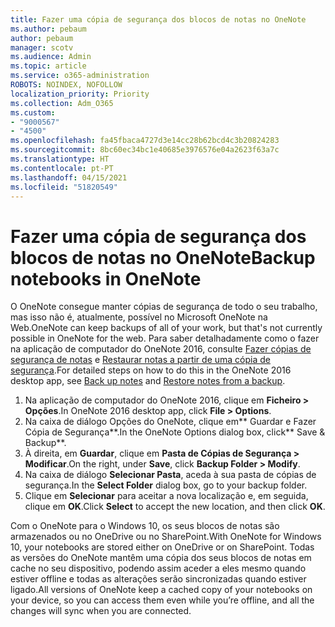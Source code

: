 ```yaml
---
title: Fazer uma cópia de segurança dos blocos de notas no OneNote
ms.author: pebaum
author: pebaum
manager: scotv
ms.audience: Admin
ms.topic: article
ms.service: o365-administration
ROBOTS: NOINDEX, NOFOLLOW
localization_priority: Priority
ms.collection: Adm_O365
ms.custom:
- "9000567"
- "4500"
ms.openlocfilehash: fa45fbaca4727d3e14cc28b62bcd4c3b20824283
ms.sourcegitcommit: 8bc60ec34bc1e40685e3976576e04a2623f63a7c
ms.translationtype: HT
ms.contentlocale: pt-PT
ms.lasthandoff: 04/15/2021
ms.locfileid: "51820549"
---
```

# <a name="backup-notebooks-in-onenote"></a><span data-ttu-id="74795-102">Fazer uma cópia de segurança dos blocos de notas no OneNote</span><span class="sxs-lookup"><span data-stu-id="74795-102">Backup notebooks in OneNote</span></span>

<span data-ttu-id="74795-103">O OneNote consegue manter cópias de segurança de todo o seu trabalho, mas isso não é, atualmente, possível no Microsoft OneNote na Web.</span><span class="sxs-lookup"><span data-stu-id="74795-103">OneNote can keep backups of all of your work, but that's not currently possible in OneNote for the web.</span></span> <span data-ttu-id="74795-104">Para saber detalhadamente como o fazer na aplicação de computador do OneNote 2016, consulte [Fazer cópias de segurança de notas](https://support.office.com/article/back-up-notes-f58b34b0-611d-435e-87fa-7942a1767af4#id0eaabaaa=2016,_2013,_2010) e [Restaurar notas a partir de uma cópia de segurança](https://support.microsoft.com/office/5daf9cb0-6769-4998-a5de-f044fdd0d831).</span><span class="sxs-lookup"><span data-stu-id="74795-104">For detailed steps on how to do this in the OneNote 2016 desktop app, see [Back up notes](https://support.office.com/article/back-up-notes-f58b34b0-611d-435e-87fa-7942a1767af4#id0eaabaaa=2016,_2013,_2010) and [Restore notes from a backup](https://support.microsoft.com/office/5daf9cb0-6769-4998-a5de-f044fdd0d831).</span></span>

1. <span data-ttu-id="74795-105">Na aplicação de computador do OneNote 2016, clique em **Ficheiro > Opções**.</span><span class="sxs-lookup"><span data-stu-id="74795-105">In OneNote 2016 desktop app, click **File > Options**.</span></span>
2. <span data-ttu-id="74795-106">Na caixa de diálogo Opções do OneNote, clique em\*\* Guardar e Fazer Cópia de Segurança\*\*.</span><span class="sxs-lookup"><span data-stu-id="74795-106">In the OneNote Options dialog box, click\*\* Save & Backup\*\*.</span></span>
3. <span data-ttu-id="74795-107">À direita, em **Guardar**, clique em **Pasta de Cópias de Segurança > Modificar**.</span><span class="sxs-lookup"><span data-stu-id="74795-107">On the right, under **Save**, click **Backup Folder > Modify**.</span></span>
4. <span data-ttu-id="74795-108">Na caixa de diálogo **Selecionar Pasta**, aceda à sua pasta de cópias de segurança.</span><span class="sxs-lookup"><span data-stu-id="74795-108">In the **Select Folder** dialog box, go to your backup folder.</span></span>
5. <span data-ttu-id="74795-109">Clique em **Selecionar** para aceitar a nova localização e, em seguida, clique em **OK**.</span><span class="sxs-lookup"><span data-stu-id="74795-109">Click **Select** to accept the new location, and then click **OK**.</span></span>

<span data-ttu-id="74795-110">Com o OneNote para o Windows 10, os seus blocos de notas são armazenados ou no OneDrive ou no SharePoint.</span><span class="sxs-lookup"><span data-stu-id="74795-110">With OneNote for Windows 10, your notebooks are stored either on OneDrive or on SharePoint.</span></span> <span data-ttu-id="74795-111">Todas as versões do OneNote mantêm uma cópia dos seus blocos de notas em cache no seu dispositivo, podendo assim aceder a eles mesmo quando estiver offline e todas as alterações serão sincronizadas quando estiver ligado.</span><span class="sxs-lookup"><span data-stu-id="74795-111">All versions of OneNote keep a cached copy of your notebooks on your device, so you can access them even while you’re offline, and all the changes will sync when you are connected.</span></span>
